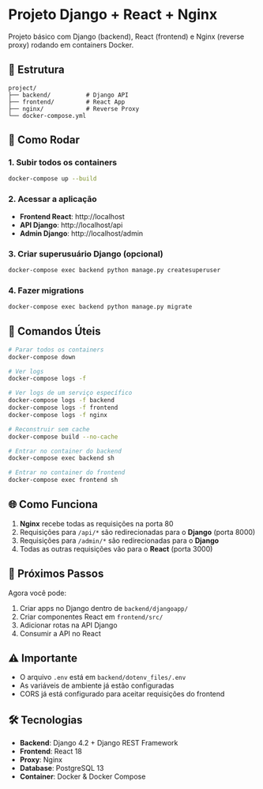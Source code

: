 # Projeto Django + React + Nginx

Projeto básico com Django (backend), React (frontend) e Nginx (reverse proxy) rodando em containers Docker.

## 📁 Estrutura

```
project/
├── backend/          # Django API
├── frontend/         # React App
├── nginx/            # Reverse Proxy
└── docker-compose.yml
```

## 🚀 Como Rodar

### 1. Subir todos os containers

```bash
docker-compose up --build
```

### 2. Acessar a aplicação

- **Frontend React**: http://localhost
- **API Django**: http://localhost/api
- **Admin Django**: http://localhost/admin

### 3. Criar superusuário Django (opcional)

```bash
docker-compose exec backend python manage.py createsuperuser
```

### 4. Fazer migrations

```bash
docker-compose exec backend python manage.py migrate
```

## 🔧 Comandos Úteis

```bash
# Parar todos os containers
docker-compose down

# Ver logs
docker-compose logs -f

# Ver logs de um serviço específico
docker-compose logs -f backend
docker-compose logs -f frontend
docker-compose logs -f nginx

# Reconstruir sem cache
docker-compose build --no-cache

# Entrar no container do backend
docker-compose exec backend sh

# Entrar no container do frontend
docker-compose exec frontend sh
```

## 🌐 Como Funciona

1. **Nginx** recebe todas as requisições na porta 80
2. Requisições para `/api/*` são redirecionadas para o **Django** (porta 8000)
3. Requisições para `/admin/*` são redirecionadas para o **Django**
4. Todas as outras requisições vão para o **React** (porta 3000)

## 📝 Próximos Passos

Agora você pode:

1. Criar apps no Django dentro de `backend/djangoapp/`
2. Criar componentes React em `frontend/src/`
3. Adicionar rotas na API Django
4. Consumir a API no React

## ⚠️ Importante

- O arquivo `.env` está em `backend/dotenv_files/.env`
- As variáveis de ambiente já estão configuradas
- CORS já está configurado para aceitar requisições do frontend

## 🛠️ Tecnologias

- **Backend**: Django 4.2 + Django REST Framework
- **Frontend**: React 18
- **Proxy**: Nginx
- **Database**: PostgreSQL 13
- **Container**: Docker & Docker Compose
